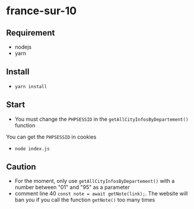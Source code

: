 # france-sur-10

## Requirement

- nodejs
- yarn

## Install

- `yarn install`

## Start
- You must change the `PHPSESSID` in the `getAllCityInfosByDepartement()` function

You can get the `PHPSESSID` in cookies

- `node index.js`

## Caution

- For the moment, only use `getAllCityInfosByDepartement()` with a number between "01" and "95" as a parameter
- comment line 40 `const note = await getNote(link);`. The website will ban you if you call the function `getNote()` too many times

